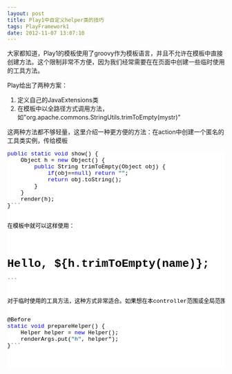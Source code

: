 ```yaml
---
layout: post
title: Play1中自定义helper类的技巧
tags: PlayFramework1
date: 2012-11-07 13:07:10
---
```


大家都知道，Play1的模板使用了groovy作为模板语言，并且不允许在模板中直接创建方法。这个限制非常不方便，因为我们经常需要在在页面中创建一些临时使用的工具方法。

Play给出了两种方案：

1.  定义自己的JavaExtensions类
2.  在模板中以全路径方式调用方法，如"org.apache.commons.StringUtils.trimToEmpty(mystr)"

这两种方法都不够轻量，这里介绍一种更方便的方法：在action中创建一个匿名的工具类实例，传给模板

<pre class="csharpcode"><span class="kwrd">public</span> <span class="kwrd">static</span> <span class="kwrd">void</span> show() {
    Object h = <span class="kwrd">new</span> Object() {
        <span class="kwrd">public</span> String trimToEmpty(Object obj) {
            <span class="kwrd">if</span>(obj==<span class="kwrd">null</span>) <span class="kwrd">return</span> <span class="str">""</span>;
            <span class="kwrd">return</span> obj.toString();
        }
    }
    render(h);
}<style type="text/css">.csharpcode, .csharpcode pre
{
	font-size: small;
	color: black;
	font-family: consolas, "Courier New", courier, monospace;
	background-color: #ffffff;
	/*white-space: pre;*/
}
.csharpcode pre { margin: 0em; }
.csharpcode .rem { color: #008000; }
.csharpcode .kwrd { color: #0000ff; }
.csharpcode .str { color: #006080; }
.csharpcode .op { color: #0000c0; }
.csharpcode .preproc { color: #cc6633; }
.csharpcode .asp { background-color: #ffff00; }
.csharpcode .html { color: #800000; }
.csharpcode .attr { color: #ff0000; }
.csharpcode .alt 
{
	background-color: #f4f4f4;
	width: 100%;
	margin: 0em;
}
.csharpcode .lnum { color: #606060; }
</style>```

在模板中就可以这样使用：

<pre class="csharpcode"><h1>Hello, ${h.trimToEmpty(name)};</h1><style type="text/css">.csharpcode, .csharpcode pre
{
	font-size: small;
	color: black;
	font-family: consolas, "Courier New", courier, monospace;
	background-color: #ffffff;
	/*white-space: pre;*/
}
.csharpcode pre { margin: 0em; }
.csharpcode .rem { color: #008000; }
.csharpcode .kwrd { color: #0000ff; }
.csharpcode .str { color: #006080; }
.csharpcode .op { color: #0000c0; }
.csharpcode .preproc { color: #cc6633; }
.csharpcode .asp { background-color: #ffff00; }
.csharpcode .html { color: #800000; }
.csharpcode .attr { color: #ff0000; }
.csharpcode .alt 
{
	background-color: #f4f4f4;
	width: 100%;
	margin: 0em;
}
.csharpcode .lnum { color: #606060; }
</style>```

对于临时使用的工具方法，这种方式非常适合。如果想在本controller范围或全局范围使用，只需要在合适的地方，创建一个action，使用play.mvc.Before，把它事先放入renderArgs中即可。

<pre class="csharpcode">@Before
<span class="kwrd">static</span> <span class="kwrd">void</span> prepareHelper() {
    Helper helper = <span class="kwrd">new</span> Helper();
    renderArgs.put(<span class="str">"h"</span>, helper");
}```
<style type="text/css">
.csharpcode, .csharpcode pre
{
	font-size: small;
	color: black;
	font-family: consolas, "Courier New", courier, monospace;
	background-color: #ffffff;
	/*white-space: pre;*/
}
.csharpcode pre { margin: 0em; }
.csharpcode .rem { color: #008000; }
.csharpcode .kwrd { color: #0000ff; }
.csharpcode .str { color: #006080; }
.csharpcode .op { color: #0000c0; }
.csharpcode .preproc { color: #cc6633; }
.csharpcode .asp { background-color: #ffff00; }
.csharpcode .html { color: #800000; }
.csharpcode .attr { color: #ff0000; }
.csharpcode .alt 
{
	background-color: #f4f4f4;
	width: 100%;
	margin: 0em;
}
.csharpcode .lnum { color: #606060; }</style>
